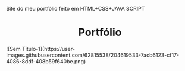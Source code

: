
Site do meu portfólio feito em HTML+CSS+JAVA SCRIPT
<h1 align="center"> Portfólio</h1>
![Sem Título-1](https://user-images.githubusercontent.com/62815538/204619533-7acb6123-cf17-4086-8ddf-408b59f640be.png)
